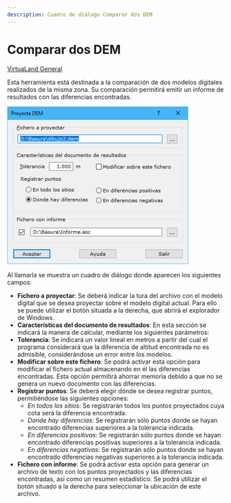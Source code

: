 ```yaml
---
description: Cuadro de diálogo Comparar dos DEM
---
```


# Comparar dos DEM

[ VirtuaLand General](../fichas-de-herramientas/ficha-de-herramientas-virtualand/virtualand-general.md)

Esta herramienta está destinada a la comparación de dos modelos digitales realizados de la misma zona. Su comparación permitirá emitir un informe de resultados con las diferencias encontradas.

![Cuadro de di&#xE1;logo Comparar dos DEM](../../.gitbook/assets/image%20%2877%29.png)

Al llamarla se muestra un cuadro de diálogo donde aparecen los siguientes campos:

* **Fichero a proyectar**: Se deberá indicar la tura del archivo con el modelo digital que se desea proyectar sobre el modelo digital actual. Para ello se puede utilizar el botón situada a la derecha, que abrirá el explorador de Windows.
* **Características del documento de resultados**: En esta sección se indicará la manera de calcular, mediante los siguientes parámetros:
* **Tolerancia**: Se indicará un valor lineal en metros a partir del cual el programa considerará que la diferencia de altitud encontrada no es admisible, considerándose un error entre los modelos.
* **Modificar sobre este fichero**: Se podrá activar esta opción para modificar el fichero actual almacenando en él las diferencias encontradas. Esta opción permitirá ahorrar memoria debido a que no se genera un nuevo documento con las diferencias.
* **Registrar puntos**: Se deberá elegir dónde se desea registrar puntos, permitiéndose las siguientes opciones:
  * _En todos los sitios_: Se registrarán todos los puntos proyectados cuya cota será la diferencia encontrada.
  * _Donde hay diferencias_: Se registrarán sólo puntos donde se hayan encontrado diferencias superiores a la tolerancia indicada.
  * _En diferencias positivas_: Se registrarán sólo puntos donde se hayan encontrado diferencias positivas superiores a la tolerancia indicada.
  * _En diferencias negativas_: Se registrarán sólo puntos donde se hayan encontrado diferencias negativas superiores a la tolerancia indicada.
* **Fichero con informe**: Se podrá activar esta opción para generar un archivo de texto con los puntos proyectados y las diferencias encontradas, así como un resumen estadístico. Se podrá utilizar el botón situado a la derecha para seleccionar la ubicación de este archivo.

